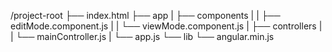 
/project-root
  ├── index.html
  ├── app
  |    ├── components
  |    |    ├── editMode.component.js
  |    |    └── viewMode.component.js
  |    ├── controllers
  |    |    └── mainController.js
  |    └── app.js
  └── lib
       └── angular.min.js
